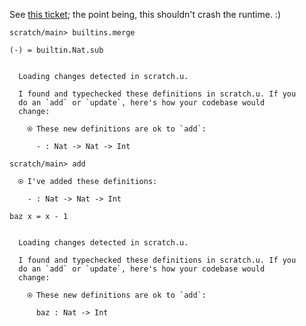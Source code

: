 See [this ticket](https://github.com/unisonweb/unison/issues/873); the point being, this shouldn't crash the runtime. :)

``` ucm :hide
scratch/main> builtins.merge
```

``` unison
(-) = builtin.Nat.sub
```

``` ucm :added-by-ucm

  Loading changes detected in scratch.u.

  I found and typechecked these definitions in scratch.u. If you
  do an `add` or `update`, here's how your codebase would
  change:

    ⍟ These new definitions are ok to `add`:
    
      - : Nat -> Nat -> Int
```

``` ucm
scratch/main> add

  ⍟ I've added these definitions:

    - : Nat -> Nat -> Int
```

``` unison
baz x = x - 1
```

``` ucm :added-by-ucm

  Loading changes detected in scratch.u.

  I found and typechecked these definitions in scratch.u. If you
  do an `add` or `update`, here's how your codebase would
  change:

    ⍟ These new definitions are ok to `add`:
    
      baz : Nat -> Int
```
